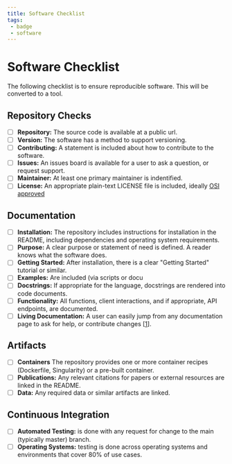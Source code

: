 ```yaml
---
title: Software Checklist
tags: 
 - badge
 - software
---
```


# Software Checklist

The following checklist is to ensure reproducible software. This will be converted to a tool.

## Repository Checks

 - [ ] **Repository:** The source code is available at a public url.
 - [ ] **Version:** The software has a method to support versioning.
 - [ ] **Contributing:** A statement is included about how to contribute to the software. 
 - [ ] **Issues:** An issues board is available for a user to ask a question, or request support.
 - [ ] **Maintainer:** At least one primary maintainer is indentified.
 - [ ] **License:** An appropriate plain-text LICENSE file is included, ideally [OSI approved](https://opensource.org/licenses/alphabetical)

## Documentation

 - [ ] **Installation:** The repository includes instructions for installation in the README, including dependencies and operating system requirements.
 - [ ] **Purpose:** A clear purpose or statement of need is defined. A reader knows what the software does.
 - [ ] **Getting Started:** After installation, there is a clear "Getting Started" tutorial or similar.
 - [ ] **Examples:** Are included (via scripts or docu
 - [ ] **Docstrings:** If appropriate for the language, docstrings are rendered into code documents.
 - [ ] **Functionality:** All functions, client interactions, and if appropriate, API endpoints, are documented. 
 - [ ] **Living Documentation:** A user can easily jump from any documentation page to ask for help, or contribute changes [[1](https://vsoch.github.io/2018/interactive-posts/)]. 

## Artifacts

 - [ ] **Containers** The repository provides one or more container recipes (Dockerfile, Singularity) or a pre-built container.
 - [ ] **Publications:** Any relevant citations for papers or external resources are linked in the README.
 - [ ] **Data:** Any required data or similar artifacts are linked.

## Continuous Integration

 - [ ] **Automated Testing:** is done with any request for change to the main (typically master) branch.
 - [ ] **Operating Systems:** testing is done across operating systems and environments that cover 80% of use cases.
